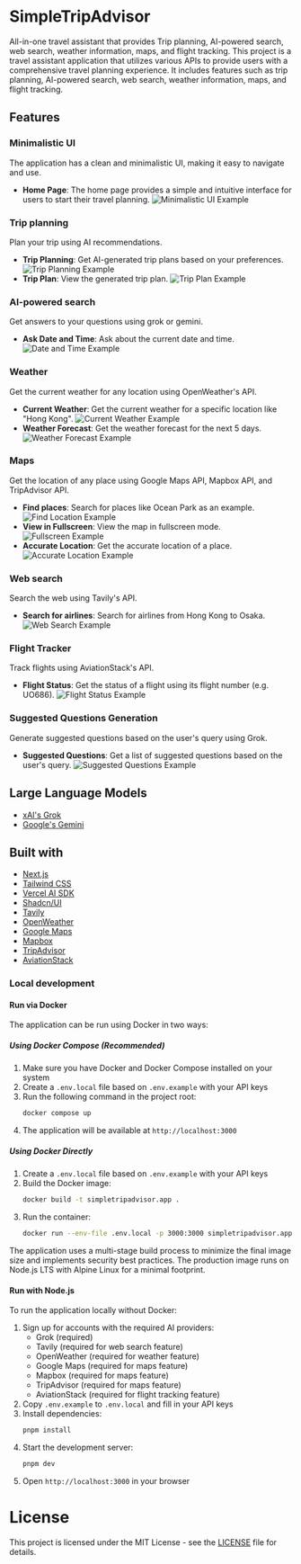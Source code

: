 # SimpleTripAdvisor

All-in-one travel assistant that provides Trip planning, AI-powered search, web search, weather information, maps, and flight tracking.
This project is a travel assistant application that utilizes various APIs to provide users with a comprehensive travel planning experience. It includes features such as trip planning, AI-powered search, web search, weather information, maps, and flight tracking.
## Features

### Minimalistic UI
The application has a clean and minimalistic UI, making it easy to navigate and use.
- **Home Page**: The home page provides a simple and intuitive interface for users to start their travel planning.
![Minimalistic UI Example](./assets/firstPage.jpg)

### Trip planning
Plan your trip using AI recommendations.
- **Trip Planning**: Get AI-generated trip plans based on your preferences.
![Trip Planning Example](./assets/tripPlanCreation1.jpg)
- **Trip Plan**: View the generated trip plan.
![Trip Plan Example](./assets/tripPlanCreation2.jpg)

### AI-powered search
Get answers to your questions using grok or gemini.
- **Ask Date and Time**: Ask about the current date and time.
![Date and Time Example](./assets/dateAndTime.jpg)

### Weather
Get the current weather for any location using OpenWeather's API.
- **Current Weather**: Get the current weather for a specific location like "Hong Kong".
![Current Weather Example](./assets/fetchWeather1.jpg)
- **Weather Forecast**: Get the weather forecast for the next 5 days.
![Weather Forecast Example](./assets/fetchWeather2.jpg)

### Maps
Get the location of any place using Google Maps API, Mapbox API, and TripAdvisor API.
- **Find places**: Search for places like Ocean Park as an example.
![Find Location Example](./assets/findLocation1.png)
- **View in Fullscreen**: View the map in fullscreen mode.
![Fullscreen Example](./assets/findLocation2.jpg)
- **Accurate Location**: Get the accurate location of a place.
![Accurate Location Example](./assets/findLocation3.jpg)

### Web search
Search the web using Tavily's API.
- **Search for airlines**: Search for airlines from Hong Kong to Osaka.
![Web Search Example](./assets/flightSearching.png)

### Flight Tracker
Track flights using AviationStack's API.
- **Flight Status**: Get the status of a flight using its flight number (e.g. UO686).
![Flight Status Example](./assets/flightTracking.png)

### Suggested Questions Generation

Generate suggested questions based on the user's query using Grok.
- **Suggested Questions**: Get a list of suggested questions based on the user's query.
![Suggested Questions Example](./assets/nextStepsGeneration.png)

## Large Language Models
- [xAI's Grok](https://x.ai/grok)
- [Google's Gemini](https://www.ai.dev/)

## Built with
- [Next.js](https://nextjs.org/)
- [Tailwind CSS](https://tailwindcss.com/)
- [Vercel AI SDK](https://sdk.vercel.ai/docs)
- [Shadcn/UI](https://ui.shadcn.com/)
- [Tavily](https://tavily.com/)
- [OpenWeather](https://openweathermap.org/)
- [Google Maps](https://developers.google.com/maps)
- [Mapbox](https://www.mapbox.com/)
- [TripAdvisor](https://www.tripadvisor.com/)
- [AviationStack](https://aviationstack.com/)

### Local development

#### Run via Docker

The application can be run using Docker in two ways:

##### Using Docker Compose (Recommended)

1. Make sure you have Docker and Docker Compose installed on your system
2. Create a `.env.local` file based on `.env.example` with your API keys
3. Run the following command in the project root:
   ```bash
   docker compose up
   ```
4. The application will be available at `http://localhost:3000`

##### Using Docker Directly

1. Create a `.env.local` file based on `.env.example` with your API keys
2. Build the Docker image:
   ```bash
   docker build -t simpletripadvisor.app .
   ```
3. Run the container:
   ```bash
   docker run --env-file .env.local -p 3000:3000 simpletripadvisor.app
   ```

The application uses a multi-stage build process to minimize the final image size and implements security best practices. The production image runs on Node.js LTS with Alpine Linux for a minimal footprint.

#### Run with Node.js

To run the application locally without Docker:

1. Sign up for accounts with the required AI providers:
   - Grok (required)
   - Tavily (required for web search feature)
   - OpenWeather (required for weather feature)
   - Google Maps (required for maps feature)
   - Mapbox (required for maps feature)
   - TripAdvisor (required for maps feature)
   - AviationStack (required for flight tracking feature)
2. Copy `.env.example` to `.env.local` and fill in your API keys
3. Install dependencies:
   ```bash
   pnpm install
   ```
4. Start the development server:
   ```bash
   pnpm dev
   ```
5. Open `http://localhost:3000` in your browser

# License

This project is licensed under the MIT License - see the [LICENSE](LICENSE) file for details.
